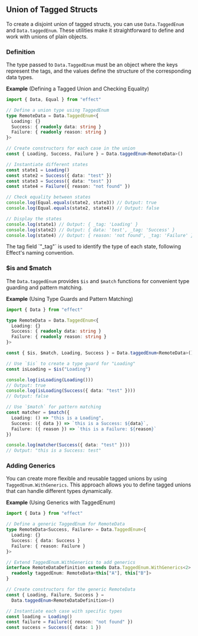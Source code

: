 ## Union of Tagged Structs

To create a disjoint union of tagged structs, you can use `Data.TaggedEnum` and `Data.taggedEnum`. These utilities make it straightforward to define and work with unions of plain objects.

### Definition

The type passed to `Data.TaggedEnum` must be an object where the keys represent the tags,
and the values define the structure of the corresponding data types.

**Example** (Defining a Tagged Union and Checking Equality)

```ts twoslash
import { Data, Equal } from "effect"

// Define a union type using TaggedEnum
type RemoteData = Data.TaggedEnum<{
  Loading: {}
  Success: { readonly data: string }
  Failure: { readonly reason: string }
}>

// Create constructors for each case in the union
const { Loading, Success, Failure } = Data.taggedEnum<RemoteData>()

// Instantiate different states
const state1 = Loading()
const state2 = Success({ data: "test" })
const state3 = Success({ data: "test" })
const state4 = Failure({ reason: "not found" })

// Check equality between states
console.log(Equal.equals(state2, state3)) // Output: true
console.log(Equal.equals(state2, state4)) // Output: false

// Display the states
console.log(state1) // Output: { _tag: 'Loading' }
console.log(state2) // Output: { data: 'test', _tag: 'Success' }
console.log(state4) // Output: { reason: 'not found', _tag: 'Failure' }
```

<Aside type="note" title="Tag Field Naming Convention">
  The tag field `"_tag"` is used to identify the type of each state,
  following Effect's naming convention.
</Aside>

### $is and $match

The `Data.taggedEnum` provides `$is` and `$match` functions for convenient type guarding and pattern matching.

**Example** (Using Type Guards and Pattern Matching)

```ts twoslash
import { Data } from "effect"

type RemoteData = Data.TaggedEnum<{
  Loading: {}
  Success: { readonly data: string }
  Failure: { readonly reason: string }
}>

const { $is, $match, Loading, Success } = Data.taggedEnum<RemoteData>()

// Use `$is` to create a type guard for "Loading"
const isLoading = $is("Loading")

console.log(isLoading(Loading()))
// Output: true
console.log(isLoading(Success({ data: "test" })))
// Output: false

// Use `$match` for pattern matching
const matcher = $match({
  Loading: () => "this is a Loading",
  Success: ({ data }) => `this is a Success: ${data}`,
  Failure: ({ reason }) => `this is a Failure: ${reason}`
})

console.log(matcher(Success({ data: "test" })))
// Output: "this is a Success: test"
```

### Adding Generics

You can create more flexible and reusable tagged unions by using `TaggedEnum.WithGenerics`. This approach allows you to define tagged unions that can handle different types dynamically.

**Example** (Using Generics with TaggedEnum)

```ts twoslash
import { Data } from "effect"

// Define a generic TaggedEnum for RemoteData
type RemoteData<Success, Failure> = Data.TaggedEnum<{
  Loading: {}
  Success: { data: Success }
  Failure: { reason: Failure }
}>

// Extend TaggedEnum.WithGenerics to add generics
interface RemoteDataDefinition extends Data.TaggedEnum.WithGenerics<2> {
  readonly taggedEnum: RemoteData<this["A"], this["B"]>
}

// Create constructors for the generic RemoteData
const { Loading, Failure, Success } =
  Data.taggedEnum<RemoteDataDefinition>()

// Instantiate each case with specific types
const loading = Loading()
const failure = Failure({ reason: "not found" })
const success = Success({ data: 1 })
```
